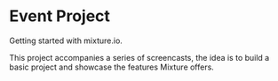 Event Project
=============

Getting started with mixture.io.

This project accompanies a series of screencasts, the idea is to build a basic project and showcase the features Mixture offers.